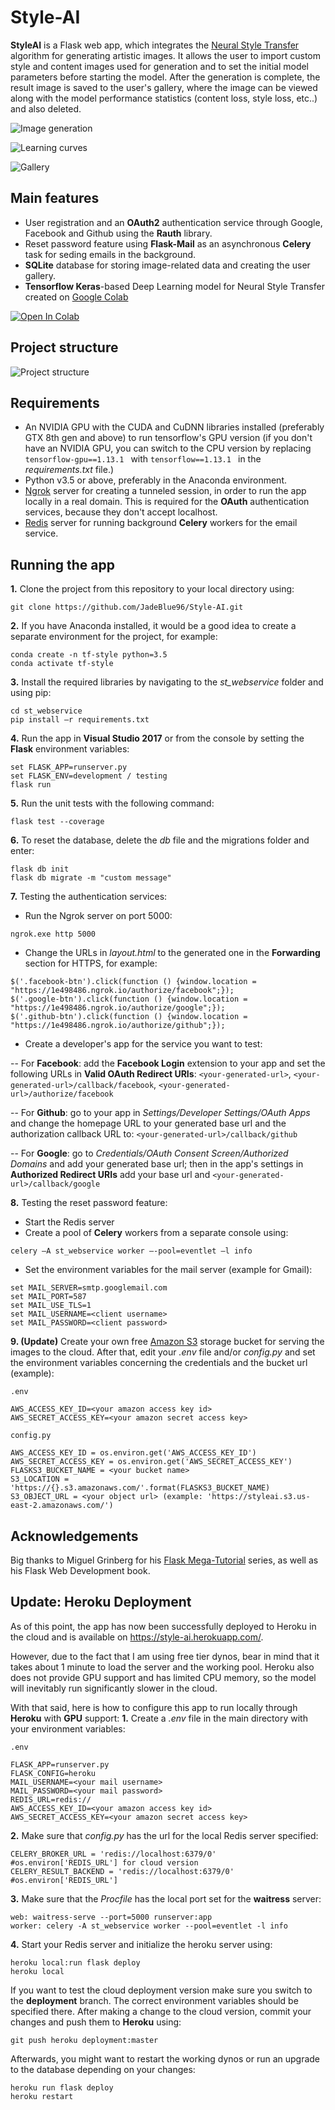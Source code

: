 # Style-AI

<b>StyleAI</b> is a Flask web app, which integrates the [Neural Style Transfer](https://www.cv-foundation.org/openaccess/content_cvpr_2016/papers/Gatys_Image_Style_Transfer_CVPR_2016_paper.pdf) algorithm for generating artistic images. It allows the user to import custom style and content images used for generation and to set the initial model parameters before starting the model. After the generation is complete, the result image is saved to the user's gallery, where the image can be viewed along with the model performance statistics (content loss, style loss, etc..) and also deleted.

![Image generation](https://i.imgur.com/8fcui0K.png)

![Learning curves](https://i.imgur.com/LKuy3Cu.png)

![Gallery](https://i.imgur.com/X1F0RJG.png)

## Main features

- User registration and an <b>OAuth2</b> authentication service through Google, Facebook and Github using the <b>Rauth</b> library.
- Reset password feature using <b>Flask-Mail</b> as an asynchronous <b>Celery</b> task for seding emails in the background.
- <b>SQLite</b> database for storing image-related data and creating the user gallery.
- <b>Tensorflow Keras</b>-based Deep Learning model for Neural Style Transfer created on [Google Colab](https://colab.research.google.com/drive/1DGL1r83hRhIq7HXGFbre53tsGUSnDlNK)

[![Open In Colab](https://colab.research.google.com/assets/colab-badge.svg)](https://colab.research.google.com/drive/1DGL1r83hRhIq7HXGFbre53tsGUSnDlNK)

## Project structure

![Project structure](https://i.imgur.com/Udhs8y0.png)

## Requirements

- An NVIDIA GPU with the CUDA and CuDNN libraries installed (preferably GTX 8th gen and above) to run tensorflow's GPU version (if you don't have an NVIDIA GPU, you can switch to the CPU version by replacing  ```tensorflow-gpu==1.13.1 ```  with  ```tensorflow==1.13.1 ```  in the <i>requirements.txt</i> file.)
- Python v3.5 or above, preferably in the Anaconda environment.
- [Ngrok](https://ngrok.com/) server for creating a tunneled session, in order to run the app locally in a real domain. This is required for the <b>OAuth</b> authentication services, because they don't accept localhost.
- [Redis](https://redis.io/) server for running background <b>Celery</b> workers for the email service.

## Running the app

<b>1.</b> Clone the project from this repository to your local directory using:
```
git clone https://github.com/JadeBlue96/Style-AI.git 
```
<b>2.</b> If you have Anaconda installed, it would be a good idea to create a separate environment for the project, for example:
```
conda create -n tf-style python=3.5
conda activate tf-style
```
<b>3.</b> Install the required libraries by navigating to the <i>st_webservice</i> folder and using pip:
```
cd st_webservice 
pip install –r requirements.txt
```
<b>4.</b> Run the app in <b>Visual Studio 2017</b> or from the console by setting the <b>Flask</b> environment variables:
```
set FLASK_APP=runserver.py
set FLASK_ENV=development / testing
flask run
```
<b>5.</b> Run the unit tests with the following command:
```
flask test --coverage
```
<b>6.</b> To reset the database, delete the <i>db</i> file and the migrations folder and enter:
```
flask db init
flask db migrate -m "custom message"
```
<b>7.</b> Testing the authentication services:
- Run the Ngrok server on port 5000:
```
ngrok.exe http 5000
```
- Change the URLs in <i>layout.html</i> to the generated one in the <b>Forwarding</b> section for HTTPS, for example:
```
$('.facebook-btn').click(function () {window.location = "https://1e498486.ngrok.io/authorize/facebook";}); 
$('.google-btn').click(function () {window.location = "https://1e498486.ngrok.io/authorize/google";}); 
$('.github-btn').click(function () {window.location = "https://1e498486.ngrok.io/authorize/github";});
```
- Create a developer's app for the service you want to test:

-- For <b>Facebook</b>: add the <b>Facebook Login</b> extension to your app and set the following URLs in <b>Valid OAuth Redirect URIs</b>:
```<your-generated-url>```, ```<your-generated-url>/callback/facebook```, ```<your-generated-url>/authorize/facebook```

-- For <b>Github</b>: go to your app in <i>Settings/Developer Settings/OAuth Apps</i> and change the homepage URL to your generated base url and the authorization callback URL to: ```<your-generated-url>/callback/github```

-- For <b>Google</b>: go to <i>Credentials/OAuth Consent Screen/Authorized Domains</i> and add your generated base url; then in the app's settings in <b>Authorized Redirect URIs</b> add your base url and ```<your-generated-url>/callback/google```

<b>8.</b> Testing the reset password feature:
- Start the Redis server
- Create a pool of <b>Celery</b> workers from a separate console using:

```celery –A st_webservice worker –-pool=eventlet –l info```

- Set the environment variables for the mail server (example for Gmail):
```
set MAIL_SERVER=smtp.googlemail.com 
set MAIL_PORT=587 
set MAIL_USE_TLS=1 
set MAIL_USERNAME=<client username> 
set MAIL_PASSWORD=<client password>
```

<b>9. (Update)</b> Create your own free [Amazon S3](https://aws.amazon.com/s3/) storage bucket for serving the images to the cloud. After that, edit your <i>.env</i> file and/or <i>config.py</i> and set the environment variables concerning the credentials and the bucket url (example):

```
.env

AWS_ACCESS_KEY_ID=<your amazon access key id>
AWS_SECRET_ACCESS_KEY=<your amazon secret access key>
```

```
config.py

AWS_ACCESS_KEY_ID = os.environ.get('AWS_ACCESS_KEY_ID')
AWS_SECRET_ACCESS_KEY = os.environ.get('AWS_SECRET_ACCESS_KEY')
FLASKS3_BUCKET_NAME = <your bucket name>
S3_LOCATION = 'https://{}.s3.amazonaws.com/'.format(FLASKS3_BUCKET_NAME)
S3_OBJECT_URL = <your object url> (example: 'https://styleai.s3.us-east-2.amazonaws.com/')
```

## Acknowledgements
Big thanks to Miguel Grinberg for his [Flask Mega-Tutorial](https://blog.miguelgrinberg.com/post/the-flask-mega-tutorial-part-i-hello-world) series, as well as his Flask Web Development book.

## Update: Heroku Deployment
As of this point, the app has now been successfully deployed to Heroku in the cloud and is available on https://style-ai.herokuapp.com/.

However, due to the fact that I am using free tier dynos, bear in mind that it takes about 1 minute to load the server and the working pool. Heroku also does not provide GPU support and has limited CPU memory, so the model will inevitably run significantly slower in the cloud.

With that said, here is how to configure this app to run locally through <b>Heroku</b> with <b>GPU</b> support:
<b>1.</b> Create a <i>.env</i> file in the main directory with your environment variables:
```
.env

FLASK_APP=runserver.py
FLASK_CONFIG=heroku
MAIL_USERNAME=<your mail username>
MAIL_PASSWORD=<your mail password>
REDIS_URL=redis://
AWS_ACCESS_KEY_ID=<your amazon access key id>
AWS_SECRET_ACCESS_KEY=<your amazon secret access key>
```

<b>2.</b> Make sure that <i>config.py</i> has the url for the local Redis server specified:
```
CELERY_BROKER_URL = 'redis://localhost:6379/0' #os.environ['REDIS_URL'] for cloud version
CELERY_RESULT_BACKEND = 'redis://localhost:6379/0' #os.environ['REDIS_URL']
```

<b>3.</b> Make sure that the <i>Procfile</i> has the local port set for the <b>waitress</b> server:
```
web: waitress-serve --port=5000 runserver:app 
worker: celery -A st_webservice worker --pool=eventlet -l info
```

<b>4.</b> Start your Redis server and initialize the heroku server using:
```
heroku local:run flask deploy
heroku local
```

If you want to test the cloud deployment version make sure you switch to the <b>deployment</b> branch. The correct environment variables should be specified there. After making a change to the cloud version, commit your changes and push them to <b>Heroku</b> using:
```
git push heroku deployment:master
```
Afterwards, you might want to restart the working dynos or run an upgrade to the database depending on your changes:
```
heroku run flask deploy
heroku restart
```




